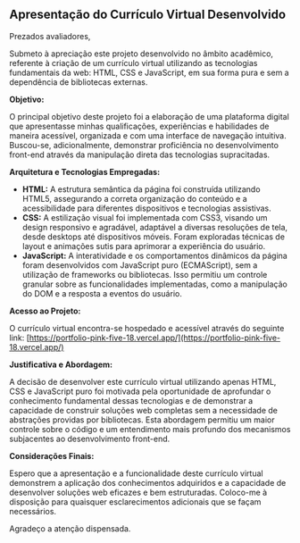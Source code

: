 ## Apresentação do Currículo Virtual Desenvolvido

Prezados avaliadores,

Submeto à apreciação este projeto desenvolvido no âmbito acadêmico, referente à criação de um currículo virtual utilizando as tecnologias fundamentais da web: HTML, CSS e JavaScript, em sua forma pura e sem a dependência de bibliotecas externas.

**Objetivo:**

O principal objetivo deste projeto foi a elaboração de uma plataforma digital que apresentasse minhas qualificações, experiências e habilidades de maneira acessível, organizada e com uma interface de navegação intuitiva. Buscou-se, adicionalmente, demonstrar proficiência no desenvolvimento front-end através da manipulação direta das tecnologias supracitadas.

**Arquitetura e Tecnologias Empregadas:**

* **HTML:** A estrutura semântica da página foi construída utilizando HTML5, assegurando a correta organização do conteúdo e a acessibilidade para diferentes dispositivos e tecnologias assistivas.
* **CSS:** A estilização visual foi implementada com CSS3, visando um design responsivo e agradável, adaptável a diversas resoluções de tela, desde desktops até dispositivos móveis. Foram exploradas técnicas de layout e animações sutis para aprimorar a experiência do usuário.
* **JavaScript:** A interatividade e os comportamentos dinâmicos da página foram desenvolvidos com JavaScript puro (ECMAScript), sem a utilização de frameworks ou bibliotecas. Isso permitiu um controle granular sobre as funcionalidades implementadas, como a manipulação do DOM e a resposta a eventos do usuário.

**Acesso ao Projeto:**

O currículo virtual encontra-se hospedado e acessível através do seguinte link: [https://portfolio-pink-five-18.vercel.app/](https://portfolio-pink-five-18.vercel.app/)

**Justificativa e Abordagem:**

A decisão de desenvolver este currículo virtual utilizando apenas HTML, CSS e JavaScript puro foi motivada pela oportunidade de aprofundar o conhecimento fundamental dessas tecnologias e de demonstrar a capacidade de construir soluções web completas sem a necessidade de abstrações providas por bibliotecas. Esta abordagem permitiu um maior controle sobre o código e um entendimento mais profundo dos mecanismos subjacentes ao desenvolvimento front-end.

**Considerações Finais:**

Espero que a apresentação e a funcionalidade deste currículo virtual demonstrem a aplicação dos conhecimentos adquiridos e a capacidade de desenvolver soluções web eficazes e bem estruturadas. Coloco-me à disposição para quaisquer esclarecimentos adicionais que se façam necessários.

Agradeço a atenção dispensada.


